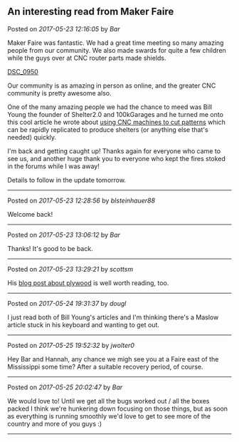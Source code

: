 ## An interesting read from Maker Faire
Posted on *2017-05-23 12:16:05* by *Bar*

Maker Faire was fantastic. We had a great time meeting so many amazing people from our community. We also made swards for quite a few children while the guys over at CNC router parts made shields.

 [DSC_0950](//muut.com/u/maslowcnc/s3/:maslowcnc:ODQm:dsc_0950.jpg.jpg) 

Our community is as amazing in person as online, and the greater CNC community is pretty awesome also.

One of the many amazing people we had the chance to meed was Bill Young the founder of Shelter2.0 and 100kGarages and he turned me onto this cool article he wrote about [using CNC machines to cut patterns](https://medium.com/@wlyoung/there-are-more-than-just-0s-and-1-s-45b444ff1a31) which can be rapidly replicated to produce shelters (or anything else that's needed) quickly.

I'm back and getting caught up! Thanks again for everyone who came to see us, and another huge thank you to everyone who kept the fires stoked in the forums while I was away!

Details to follow in the update tomorrow.

---

Posted on *2017-05-23 12:28:56* by *blsteinhauer88*

Welcome back!

---

Posted on *2017-05-23 13:06:12* by *Bar*

Thanks! It's good to be back.

---

Posted on *2017-05-23 13:29:21* by *scottsm*

His [blog post about plywood](http://www.shopbotblog.com/2015/10/my-lovehate-relationship-with-plywood/) is well worth reading, too.

---

Posted on *2017-05-24 19:31:37* by *dougl*

I just read both of Bill Young's articles and I'm thinking there's a Maslow article stuck in his keyboard and wanting to get out.

---

Posted on *2017-05-25 19:52:32* by *jwolter0*

Hey Bar and Hannah, any chance we migh see you at a Faire east of the Mississippi some time? After a suitable recovery period, of course.

---

Posted on *2017-05-25 20:02:47* by *Bar*

We would love to! Until we get all the bugs worked out / all the boxes packed I think we're hunkering down focusing on those things, but as soon as everything is running smoothly we'd love to get to see more of the country and more of you guys :)

---

